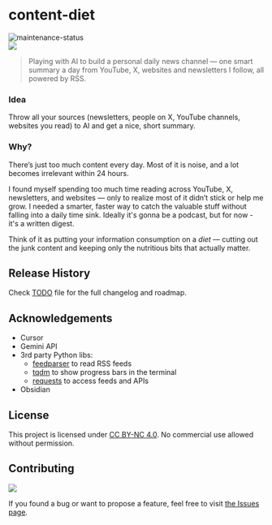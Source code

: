 # content-diet

![maintenance-status](https://img.shields.io/badge/maintenance-experimental-blue.svg)
<br>
![](https://img.shields.io/badge/platform-Windows%20%7C%20macOS-blue)

>Playing with AI to build a personal daily news channel — one smart summary a day from YouTube, X, websites and newsletters I follow, all powered by RSS.

### Idea

Throw all your sources (newsletters, people on X, YouTube channels, websites you read) to AI and get a nice, short summary.

### Why? 

There’s just too much content every day. Most of it is noise, and a lot becomes irrelevant within 24 hours. 

I found myself spending too much time reading across YouTube, X, newsletters, and websites — only to realize most of it didn’t stick or help me grow. I needed a smarter, faster way to catch the valuable stuff without falling into a daily time sink. Ideally it's gonna be a podcast, but for now - it's a written digest.

Think of it as putting your information consumption on a _diet_ — cutting out the junk content and keeping only the nutritious bits that actually matter.

## Release History

Check [TODO](https://github.com/vardecab/content-diet/blob/main/TODO) file for the full changelog and roadmap.
<!-- v4
- When summary is ready, upload it to Notion so it's accessible on mobile.

v3
- Just look at the newest entries in each feed since the last time script was run.

v2
- Updated Gemini API to 2.0 Flash from 1.5 Flash.
- Improved the prompt.
- Showing token limit.

v1
- Gemini now prepares an easier-to-read summary with clear grouping by topic.
- Gemini now prepares a summary from articles in the RSS feeds.
- Calling Gemini now works.
- Initial release: gets titles and summaries from RSS feeds. -->

## Acknowledgements

- Cursor
- Gemini API
- 3rd party Python libs:
    - [feedparser](https://github.com/kurtmckee/feedparser) to read RSS feeds
    - [tqdm](https://github.com/tqdm/tqdm) to show progress bars in the terminal
    - [requests](https://github.com/psf/requests) to access feeds and APIs
- Obsidian

## License

This project is licensed under [CC BY-NC 4.0](https://creativecommons.org/licenses/by-nc/4.0/). No commercial use allowed without permission.

## Contributing

![](https://img.shields.io/github/issues/vardecab/content-diet)

If you found a bug or want to propose a feature, feel free to visit [the Issues page](https://github.com/vardecab/content-diet/issues).